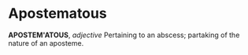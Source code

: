 # Apostematous

**APOSTEM'ATOUS**, _adjective_ Pertaining to an abscess; partaking of the nature of an aposteme.
